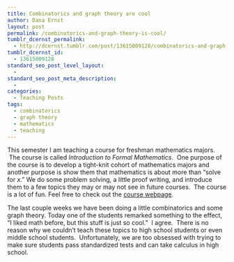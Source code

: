 ```yaml
---
title: Combinatorics and graph theory are cool
author: Dana Ernst
layout: post
permalink: /combinatorics-and-graph-theory-is-cool/
tumblr_dcernst_permalink:
  - http://dcernst.tumblr.com/post/13615009128/combinatorics-and-graph-theory-is-cool
tumblr_dcernst_id:
  - 13615009128
standard_seo_post_level_layout:
  - 
standard_seo_post_meta_description:
  - 
categories:
  - Teaching Posts
tags:
  - combinatorics
  - graph theory
  - mathematics
  - teaching
---
```

This semester I am teaching a course for freshman mathematics majors.  The course is called *Introduction to Formal Mathematics*.  One purpose of the course is to develop a tight-knit cohort of mathematics majors and another purpose is show them that mathematics is about more than &#8220;solve for $x$.&#8221; We do some problem solving, a little proof writing, and introduce them to a few topics they may or may not see in future courses.  The course is a lot of fun. Feel free to check out the [course webpage][1].

The last couple weeks we have been doing a little combinatorics and some graph theory. Today one of the students remarked something to the effect, &#8220;I liked math before, but this stuff is just so cool.&#8221;  I agree.  There is no reason why we couldn&#8217;t teach these topics to high school students or even middle school students.  Unfortunately, we are too obsessed with trying to make sure students pass standardized tests and can take calculus in high school.

 [1]: http://danaernst.com/archive/fall2011/ma2000/2000.html